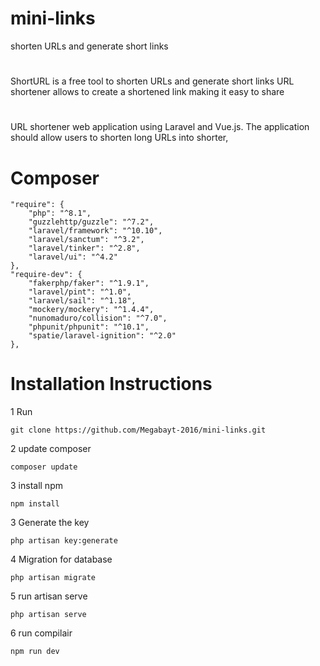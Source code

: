 # mini-links
 shorten URLs and generate short links

# 
ShortURL is a free tool to shorten URLs and generate short links
URL shortener allows to create a shortened link making it easy to share

#
URL shortener web application using Laravel and Vue.js. The application should
allow users to shorten long URLs into shorter,

# Composer

    "require": {
        "php": "^8.1",
        "guzzlehttp/guzzle": "^7.2",
        "laravel/framework": "^10.10",
        "laravel/sanctum": "^3.2",
        "laravel/tinker": "^2.8",
        "laravel/ui": "^4.2"
    },
    "require-dev": {
        "fakerphp/faker": "^1.9.1",
        "laravel/pint": "^1.0",
        "laravel/sail": "^1.18",
        "mockery/mockery": "^1.4.4",
        "nunomaduro/collision": "^7.0",
        "phpunit/phpunit": "^10.1",
        "spatie/laravel-ignition": "^2.0"
    },

# Installation Instructions

1 Run

    git clone https://github.com/Megabayt-2016/mini-links.git

2 update composer 

    composer update
3 install npm

    npm install

3 Generate the  key 

    php artisan key:generate

4 Migration for database 

    php artisan migrate

5 run artisan serve 

    php artisan serve

6 run compilair

    npm run dev

